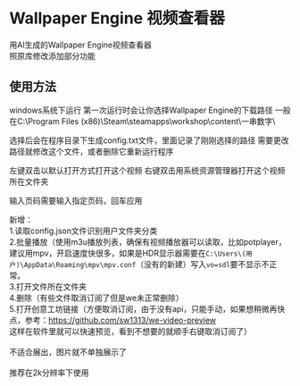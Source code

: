 # Wallpaper Engine 视频查看器
用AI生成的Wallpaper Engine视频查看器</br>
照原库修改添加部分功能

## 使用方法
windows系统下运行
第一次运行时会让你选择Wallpaper Engine的下载路径
一般在C:\Program Files (x86)\Steam\steamapps\workshop\content\一串数字\

选择后会在程序目录下生成config.txt文件，里面记录了刚刚选择的路径
需要更改路径就修改这个文件，或者删除它重新运行程序

左键双击以默认打开方式打开这个视频
右键双击用系统资源管理器打开这个视频所在文件夹

输入页码需要输入指定页码，回车应用

新增：</br>
1.读取config.json文件识别用户文件夹分类</br>
2.批量播放（使用m3u播放列表，确保有视频播放器可以读取，比如potplayer，建议用mpv，开启速度快很多，如果是HDR显示器需要在`C:\Users\(用户)\AppData\Roaming\mpv\mpv.conf`（没有的新建）写入`vo=sdl`要不显示不正常。</br>
3.打开文件所在文件夹</br>
4.删除（有些文件取消订阅了但是we未正常删除）</br>
5.打开创意工坊链接（方便取消订阅，由于没有api，只能手动，如果想稍微再快点，参考：https://github.com/sw1313/we-video-preview</br>
这样在软件里就可以快速预览，看到不想要的就顺手右键取消订阅了）</br>
</br>
不适合展出，图片就不单独展示了</br>
</br>
推荐在2k分辨率下使用</br>
